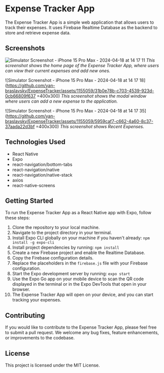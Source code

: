 # Expense Tracker App

The Expense Tracker App is a simple web application that allows users to track their expenses. It uses Firebase Realtime Database as the backend to store and retrieve expense data.

## Screenshots

![Simulator Screenshot - iPhone 15 Pro Max - 2024-04-18 at 14 17 11](https://github.com/yan-braslavsky/ExpenseTracker/assets/1155059/f390ae5d-91d8-47df-a592-aaef2f517f05)
*This screenshot shows the home page of the Expense Tracker App, where users can view their current expenses and add new ones.*

![Simulator Screenshot - iPhone 15 Pro Max - 2024-04-18 at 14 17 18](https://github.com/yan-braslavsky/ExpenseTracker/assets/1155059/31b0e78b-c703-4539-923d-0cb66809f637 =400x300)
*This screenshot shows the modal window where users can add a new expense to the application.*

![Simulator Screenshot - iPhone 15 Pro Max - 2024-04-18 at 14 17 35](https://github.com/yan-braslavsky/ExpenseTracker/assets/1155059/5959caf7-c662-4a60-8c37-37aada22d3bf =400x300)
*This screenshot shows Recent Expenses.*

## Technologies Used
- React Native
- Expo
- react-navigation/bottom-tabs
- react-navigation/native
- react-navigation/native-stack
- axios
- react-native-screens


## Getting Started

To run the Expense Tracker App as a React Native app with Expo, follow these steps:

1. Clone the repository to your local machine.
2. Navigate to the project directory in your terminal.
3. Install Expo CLI globally on your machine if you haven't already: ``` npm install -g expo-cli ```
4. Install project dependencies by running: ```npm install```
5. Create a new Firebase project and enable the Realtime Database.
6. Copy the Firebase configuration details.
7. Replace the placeholders in the `firebase.js` file with your Firebase configuration.
8. Start the Expo development server by running: ```expo start```
9. Use the Expo Go app on your mobile device to scan the QR code displayed in the terminal or in the Expo DevTools that open in your browser.
10. The Expense Tracker App will open on your device, and you can start tracking your expenses.


## Contributing

If you would like to contribute to the Expense Tracker App, please feel free to submit a pull request. We welcome any bug fixes, feature enhancements, or improvements to the codebase.

## License

This project is licensed under the MIT License.

